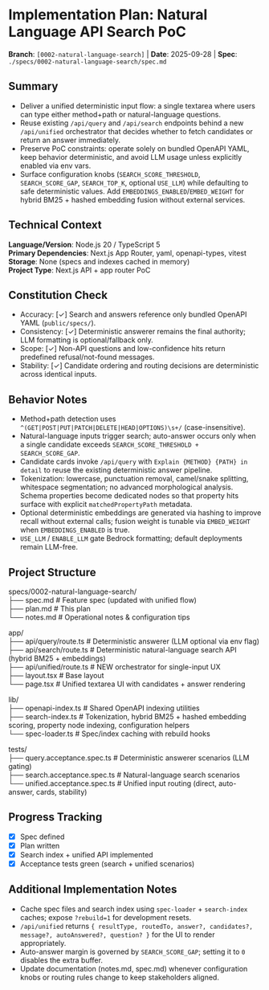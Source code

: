 # Implementation Plan: Natural Language API Search PoC

**Branch**: `[0002-natural-language-search]` | **Date**: 2025-09-28 | **Spec**: `./specs/0002-natural-language-search/spec.md`

## Summary
- Deliver a unified deterministic input flow: a single textarea where users can type either method+path or natural-language questions.
- Reuse existing `/api/query` and `/api/search` endpoints behind a new `/api/unified` orchestrator that decides whether to fetch candidates or return an answer immediately.
- Preserve PoC constraints: operate solely on bundled OpenAPI YAML, keep behavior deterministic, and avoid LLM usage unless explicitly enabled via env vars.
- Surface configuration knobs (`SEARCH_SCORE_THRESHOLD`, `SEARCH_SCORE_GAP`, `SEARCH_TOP_K`, optional `USE_LLM`) while defaulting to safe deterministic values. Add `EMBEDDINGS_ENABLED`/`EMBED_WEIGHT` for hybrid BM25 + hashed embedding fusion without external services.

## Technical Context
**Language/Version**: Node.js 20 / TypeScript 5  
**Primary Dependencies**: Next.js App Router, yaml, openapi-types, vitest  
**Storage**: None (specs and indexes cached in memory)  
**Project Type**: Next.js API + app router PoC

## Constitution Check
- Accuracy: [✓] Search and answers reference only bundled OpenAPI YAML (`public/specs/`).
- Consistency: [✓] Deterministic answerer remains the final authority; LLM formatting is optional/fallback only.
- Scope: [✓] Non-API questions and low-confidence hits return predefined refusal/not-found messages.
- Stability: [✓] Candidate ordering and routing decisions are deterministic across identical inputs.

## Behavior Notes
- Method+path detection uses `^(GET|POST|PUT|PATCH|DELETE|HEAD|OPTIONS)\s+/` (case-insensitive).
- Natural-language inputs trigger search; auto-answer occurs only when a single candidate exceeds `SEARCH_SCORE_THRESHOLD + SEARCH_SCORE_GAP`.
- Candidate cards invoke `/api/query` with `Explain {METHOD} {PATH} in detail` to reuse the existing deterministic answer pipeline.
- Tokenization: lowercase, punctuation removal, camel/snake splitting, whitespace segmentation; no advanced morphological analysis. Schema properties become dedicated nodes so that property hits surface with explicit `matchedPropertyPath` metadata.
- Optional deterministic embeddings are generated via hashing to improve recall without external calls; fusion weight is tunable via `EMBED_WEIGHT` when `EMBEDDINGS_ENABLED` is true.
- `USE_LLM` / `ENABLE_LLM` gate Bedrock formatting; default deployments remain LLM-free.

## Project Structure
specs/0002-natural-language-search/  
├── spec.md # Feature spec (updated with unified flow)  
├── plan.md # This plan  
└── notes.md # Operational notes & configuration tips  

app/  
├── api/query/route.ts # Deterministic answerer (LLM optional via env flag)  
├── api/search/route.ts # Deterministic natural-language search API (hybrid BM25 + embeddings)  
├── api/unified/route.ts # NEW orchestrator for single-input UX  
├── layout.tsx # Base layout  
└── page.tsx # Unified textarea UI with candidates + answer rendering  

lib/  
├── openapi-index.ts # Shared OpenAPI indexing utilities  
├── search-index.ts # Tokenization, hybrid BM25 + hashed embedding scoring, property node indexing, configuration helpers  
└── spec-loader.ts # Spec/index caching with rebuild hooks  

tests/  
├── query.acceptance.spec.ts # Deterministic answerer scenarios (LLM gating)  
├── search.acceptance.spec.ts # Natural-language search scenarios  
└── unified.acceptance.spec.ts # Unified input routing (direct, auto-answer, cards, stability)

## Progress Tracking
- [x] Spec defined  
- [x] Plan written  
- [x] Search index + unified API implemented  
- [x] Acceptance tests green (search + unified scenarios)

## Additional Implementation Notes
- Cache spec files and search index using `spec-loader` + `search-index` caches; expose `?rebuild=1` for development resets.
- `/api/unified` returns `{ resultType, routedTo, answer?, candidates?, message?, autoAnswered?, question? }` for the UI to render appropriately.
- Auto-answer margin is governed by `SEARCH_SCORE_GAP`; setting it to `0` disables the extra buffer.
- Update documentation (notes.md, spec.md) whenever configuration knobs or routing rules change to keep stakeholders aligned.
